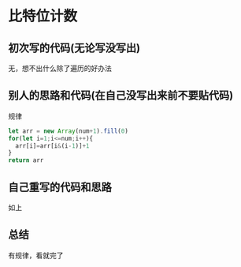 # 比特位计数



## 初次写的代码(无论写没写出)

无，想不出什么除了遍历的好办法



## 别人的思路和代码(在自己没写出来前不要贴代码)

规律

```js
let arr = new Array(num+1).fill(0)
for(let i=1;i<=num;i++){
  arr[i]=arr[i&(i-1)]+1
}
return arr
```



## 自己重写的代码和思路

如上

## 总结

有规律，看就完了